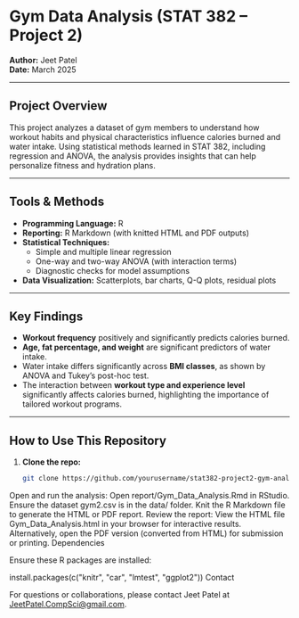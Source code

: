 # Gym Data Analysis (STAT 382 – Project 2)

**Author:** Jeet Patel  
**Date:** March 2025

---

## Project Overview

This project analyzes a dataset of gym members to understand how workout habits and physical characteristics influence calories burned and water intake. Using statistical methods learned in STAT 382, including regression and ANOVA, the analysis provides insights that can help personalize fitness and hydration plans.

---

## Tools & Methods

- **Programming Language:** R  
- **Reporting:** R Markdown (with knitted HTML and PDF outputs)  
- **Statistical Techniques:**  
  - Simple and multiple linear regression  
  - One-way and two-way ANOVA (with interaction terms)  
  - Diagnostic checks for model assumptions  
- **Data Visualization:** Scatterplots, bar charts, Q-Q plots, residual plots  

---


## Key Findings

- **Workout frequency** positively and significantly predicts calories burned.  
- **Age, fat percentage, and weight** are significant predictors of water intake.  
- Water intake differs significantly across **BMI classes**, as shown by ANOVA and Tukey’s post-hoc test.  
- The interaction between **workout type and experience level** significantly affects calories burned, highlighting the importance of tailored workout programs.

---

## How to Use This Repository

1. **Clone the repo:**

   ```bash
   git clone https://github.com/yourusername/stat382-project2-gym-analysis.git
Open and run the analysis:
Open report/Gym_Data_Analysis.Rmd in RStudio.
Ensure the dataset gym2.csv is in the data/ folder.
Knit the R Markdown file to generate the HTML or PDF report.
Review the report:
View the HTML file Gym_Data_Analysis.html in your browser for interactive results.
Alternatively, open the PDF version (converted from HTML) for submission or printing.
Dependencies

Ensure these R packages are installed:

install.packages(c("knitr", "car", "lmtest", "ggplot2"))
Contact

For questions or collaborations, please contact Jeet Patel at JeetPatel.CompSci@gmail.com.
